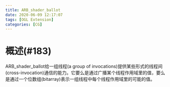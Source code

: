 ```yaml
---
title: ARB_shader_ballot
date: 2020-06-09 12:17:07
tags: [OGL Extension]
categories: [CG]
---
```


# 概述(#183)

ARB_shader_ballot给一组线程(a group of invocations)提供某些形式的线程间(cross-invocation)通信的能力。它要么是通过广播某个线程作用域里的值，要么是通过一个位数组(bitarray)表示一组线程中每个线程作用域里的可能的值。

<!--more-->

